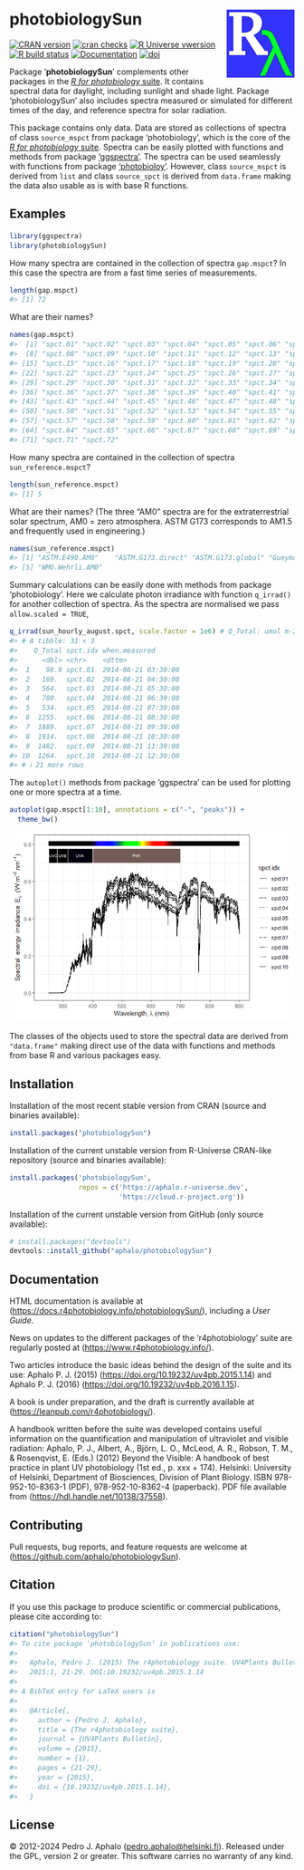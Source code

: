 
# photobiologySun <img src="man/figures/logo.png" align="right" width="120" />

<!-- badges: start -->

[![CRAN
version](https://www.r-pkg.org/badges/version-last-release/photobiologySun)](https://cran.r-project.org/package=photobiologySun)
[![cran
checks](https://badges.cranchecks.info/worst/photobiologySun.svg)](https://cran.r-project.org/web/checks/check_results_photobiologySun.html)
[![R Universe
vwersion](https://aphalo.r-universe.dev/badges/photobiologySun)](https://aphalo.r-universe.dev/photobiologySun)
[![R build
status](https://github.com/aphalo/photobiologySun/workflows/R-CMD-check/badge.svg)](https://github.com/aphalo/photobiologySun/actions)
[![Documentation](https://img.shields.io/badge/documentation-photobiologySun-informational.svg)](https://docs.r4photobiology.info/photobiologySun/)
[![doi](https://img.shields.io/badge/doi-10.32614/CRAN.package.photobiologySun-blue.svg)](https://doi.org/10.32614/CRAN.package.photobiologySun)
<!-- badges: end -->

Package ‘**photobiologySun**’ complements other packages in the [*R for
photobiology* suite](https://www.r4photobiology.info/). It contains
spectral data for daylight, including sunlight and shade light. Package
‘photobiologySun’ also includes spectra measured or simulated for
different times of the day, and reference spectra for solar radiation.

This package contains only data. Data are stored as collections of
spectra of class `source_mspct` from package ‘photobiology’, which is
the core of the [*R for photobiology*
suite](https://www.r4photobiology.info/). Spectra can be easily plotted
with functions and methods from package
[‘ggspectra’](https://docs.r4photobiology.info/ggspectra/). The spectra
can be used seamlessly with functions from package
[‘photobioloy’](https://docs.r4photobiology.info/photobiology/).
However, class `source_mspct` is derived from `list` and class
`source_spct` is derived from `data.frame` making the data also usable
as is with base R functions.

## Examples

``` r
library(ggspectra)
library(photobiologySun)
```

How many spectra are contained in the collection of spectra `gap.mspct`?
In this case the spectra are from a fast time series of measurements.

``` r
length(gap.mspct)
#> [1] 72
```

What are their names?

``` r
names(gap.mspct)
#>  [1] "spct.01" "spct.02" "spct.03" "spct.04" "spct.05" "spct.06" "spct.07"
#>  [8] "spct.08" "spct.09" "spct.10" "spct.11" "spct.12" "spct.13" "spct.14"
#> [15] "spct.15" "spct.16" "spct.17" "spct.18" "spct.19" "spct.20" "spct.21"
#> [22] "spct.22" "spct.23" "spct.24" "spct.25" "spct.26" "spct.27" "spct.28"
#> [29] "spct.29" "spct.30" "spct.31" "spct.32" "spct.33" "spct.34" "spct.35"
#> [36] "spct.36" "spct.37" "spct.38" "spct.39" "spct.40" "spct.41" "spct.42"
#> [43] "spct.43" "spct.44" "spct.45" "spct.46" "spct.47" "spct.48" "spct.49"
#> [50] "spct.50" "spct.51" "spct.52" "spct.53" "spct.54" "spct.55" "spct.56"
#> [57] "spct.57" "spct.58" "spct.59" "spct.60" "spct.61" "spct.62" "spct.63"
#> [64] "spct.64" "spct.65" "spct.66" "spct.67" "spct.68" "spct.69" "spct.70"
#> [71] "spct.71" "spct.72"
```

How many spectra are contained in the collection of spectra
`sun_reference.mspct`?

``` r
length(sun_reference.mspct)
#> [1] 5
```

What are their names? (The three “AM0” spectra are for the
extraterrestrial solar spectrum, AM0 = zero atmosphera. ASTM G173
corresponds to AM1.5 and frequently used in engineering.)

``` r
names(sun_reference.mspct)
#> [1] "ASTM.E490.AM0"    "ASTM.G173.direct" "ASTM.G173.global" "Gueymard.AM0"    
#> [5] "WMO.Wehrli.AM0"
```

Summary calculations can be easily done with methods from package
‘photobiology’. Here we calculate photon irradiance with function
`q_irrad()` for another collection of spectra. As the spectra are
normalised we pass `allow.scaled = TRUE`,

``` r
q_irrad(sun_hourly_august.spct, scale.factor = 1e6) # Q_Total: umol m-2 s-1
#> # A tibble: 31 × 3
#>    Q_Total spct.idx when.measured      
#>      <dbl> <chr>    <dttm>             
#>  1    98.9 spct.01  2014-08-21 03:30:00
#>  2   169.  spct.02  2014-08-21 04:30:00
#>  3   564.  spct.03  2014-08-21 05:30:00
#>  4   780.  spct.04  2014-08-21 06:30:00
#>  5   534.  spct.05  2014-08-21 07:30:00
#>  6  1255.  spct.06  2014-08-21 08:30:00
#>  7  1889.  spct.07  2014-08-21 09:30:00
#>  8  1914.  spct.08  2014-08-21 10:30:00
#>  9  1482.  spct.09  2014-08-21 11:30:00
#> 10  1264.  spct.10  2014-08-21 12:30:00
#> # ℹ 21 more rows
```

The `autoplot()` methods from package ‘ggspectra’ can be used for
plotting one or more spectra at a time.

``` r
autoplot(gap.mspct[1:10], annotations = c("-", "peaks")) + 
  theme_bw()
```

![](man/figures/README-unnamed-chunk-1-1.png)<!-- -->

The classes of the objects used to store the spectral data are derived
from `"data.frame"` making direct use of the data with functions and
methods from base R and various packages easy.

## Installation

Installation of the most recent stable version from CRAN (source and
binaries available):

``` r
install.packages("photobiologySun")
```

Installation of the current unstable version from R-Universe CRAN-like
repository (source and binaries available):

``` r
install.packages('photobiologySun', 
                 repos = c('https://aphalo.r-universe.dev', 
                           'https://cloud.r-project.org'))
```

Installation of the current unstable version from GitHub (only source
available):

``` r
# install.packages("devtools")
devtools::install_github("aphalo/photobiologySun")
```

## Documentation

HTML documentation is available at
(<https://docs.r4photobiology.info/photobiologySun/>), including a *User
Guide*.

News on updates to the different packages of the ‘r4photobiology’ suite
are regularly posted at (<https://www.r4photobiology.info/>).

Two articles introduce the basic ideas behind the design of the suite
and its use: Aphalo P. J. (2015)
(<https://doi.org/10.19232/uv4pb.2015.1.14>) and Aphalo P. J. (2016)
(<https://doi.org/10.19232/uv4pb.2016.1.15>).

A book is under preparation, and the draft is currently available at
(<https://leanpub.com/r4photobiology/>).

A handbook written before the suite was developed contains useful
information on the quantification and manipulation of ultraviolet and
visible radiation: Aphalo, P. J., Albert, A., Björn, L. O., McLeod, A.
R., Robson, T. M., & Rosenqvist, E. (Eds.) (2012) Beyond the Visible: A
handbook of best practice in plant UV photobiology (1st ed., p. xxx +
174). Helsinki: University of Helsinki, Department of Biosciences,
Division of Plant Biology. ISBN 978-952-10-8363-1 (PDF),
978-952-10-8362-4 (paperback). PDF file available from
(<https://hdl.handle.net/10138/37558>).

## Contributing

Pull requests, bug reports, and feature requests are welcome at
(<https://github.com/aphalo/photobiologySun>).

## Citation

If you use this package to produce scientific or commercial
publications, please cite according to:

``` r
citation("photobiologySun")
#> To cite package ‘photobiologySun’ in publications use:
#> 
#>   Aphalo, Pedro J. (2015) The r4photobiology suite. UV4Plants Bulletin,
#>   2015:1, 21-29. DOI:10.19232/uv4pb.2015.1.14
#> 
#> A BibTeX entry for LaTeX users is
#> 
#>   @Article{,
#>     author = {Pedro J. Aphalo},
#>     title = {The r4photobiology suite},
#>     journal = {UV4Plants Bulletin},
#>     volume = {2015},
#>     number = {1},
#>     pages = {21-29},
#>     year = {2015},
#>     doi = {10.19232/uv4pb.2015.1.14},
#>   }
```

## License

© 2012-2024 Pedro J. Aphalo (<pedro.aphalo@helsinki.fi>). Released under
the GPL, version 2 or greater. This software carries no warranty of any
kind.
